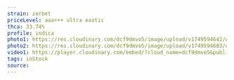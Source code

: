```yaml
---
strain: zerbet
priceLevel: aaa+++ ultra exotic
thca: 33.74%
profile: indica
photo1: https://res.cloudinary.com/dcf9dmvo5/image/upload/v1749594642/ultra-ex_indica_zerbert_1_gfmvak.jpg
photo2: https://res.cloudinary.com/dcf9dmvo5/image/upload/v1749594683/ultra-ex_indica_zerbert_2_dqwqjr.jpg
video1: https://player.cloudinary.com/embed/?cloud_name=dcf9dmvo5&public_id=ultra-ex_indica_zerbert_fffdnc&profile=flower
tags: inStock
source:
---
```

